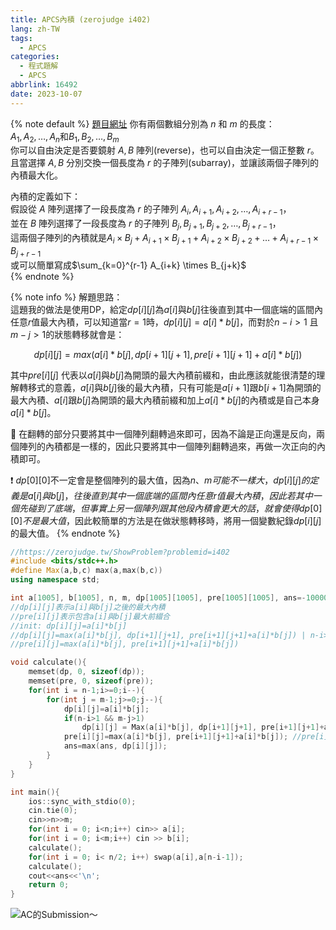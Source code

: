 ```yaml
---
title: APCS內積 (zerojudge i402)
lang: zh-TW
tags:
  - APCS
categories:
  - 程式題解
  - APCS
abbrlink: 16492
date: 2023-10-07
---
```


{% note default %}
[題目網址](https://zerojudge.tw/ShowProblem?problemid=i402)
你有兩個數組分別為 $n$ 和 $m$ 的長度：  
$A_1, A_2, \dots, A_n$和$B_1, B_2, \dots, B_m$  
你可以自由決定是否要鏡射 $A, B$ 陣列(reverse)，也可以自由決定一個正整數 $r$。  
且當選擇 $A, B$ 分別交換一個長度為 $r$ 的子陣列(subarray)，並讓該兩個子陣列的內積最大化。  

內積的定義如下：  
假設從 $A$ 陣列選擇了一段長度為 $r$ 的子陣列 $A_{i}, A_{i+1}, A_{i+2}, \dots, A_{i+r-1}$，  
並在 $B$ 陣列選擇了一段長度為 $r$ 的子陣列 $B_{j}, B_{j+1}, B_{j+2}, \dots, B_{j+r-1}$，  
這兩個子陣列的內積就是$A_i \times B_j + A_{i+1} \times B_{j+1} + A_{i+2} \times B_{j+2} + \dots + A_{i+r-1} \times B_{j+r-1}$  
或可以簡單寫成$\sum_{k=0}^{r-1} A_{i+k} \times B_{j+k}$  
{% endnote %}
<!--more-->

{% note info %}
解題思路：  
這題我的做法是使用DP，給定$dp[i][j]$為$a[i]$與$b[j]$往後直到其中一個底端的區間內任意$r$值最大內積，可以知道當$r=1$時，$dp[i][j] = a[i]*b[j]$，而對於$n-i>1$ 且 $m-j>1$的狀態轉移就會是：  

$$dp[i][j]=max(a[i]*b[j], dp[i+1][j+1], pre[i+1][j+1]+a[i]*b[j])$$

其中$pre[i][j]$ 代表以$a[i]$與$b[j]$為開頭的最大內積前綴和，由此應該就能很清楚的理解轉移式的意義，$a[i]$與$b[j]$後的最大內積，只有可能是$a[i+1]$跟$b[i+1]$為開頭的最大內積、$a[i]$跟$b[j]$為開頭的最大內積前綴和加上$a[i]*b[j]$的內積或是自己本身$a[i]*b[j]$。  

🌟 在翻轉的部分只要將其中一個陣列翻轉過來即可，因為不論是正向還是反向，兩個陣列的內積都是一樣的，因此只要將其中一個陣列翻轉過來，再做一次正向的內積即可。  

❗️ $dp[0][0]$不一定會是整個陣列的最大值，因為$n、m可能不一樣大，dp[i][j]的定義是a[i]與b[j]，往後直到其中一個底端的區間內任意r值最大內積，因此若其中一個先碰到了底端，但事實上另一個陣列跟其他段內積會更大的話，就會使得dp[0][0]不是最大值$，因此較簡單的方法是在做狀態轉移時，將用一個變數紀錄$dp[i][j]$的最大值。
{% endnote %}

```c++ 
//https://zerojudge.tw/ShowProblem?problemid=i402
#include <bits/stdc++.h>
#define Max(a,b,c) max(a,max(b,c))
using namespace std;

int a[1005], b[1005], n, m, dp[1005][1005], pre[1005][1005], ans=-100000008;
//dp[i][j]表示a[i]與b[j]之後的最大內積
//pre[i][j]表示包含a[i]與b[j]最大前綴合
//init: dp[i][j]=a[i]*b[j]
//dp[i][j]=max(a[i]*b[j], dp[i+1][j+1], pre[i+1][j+1]+a[i]*b[j]) | n-i>1 && m-j>1
//pre[i][j]=max(a[i]*b[j], pre[i+1][j+1]+a[i]*b[j])

void calculate(){
    memset(dp, 0, sizeof(dp));
    memset(pre, 0, sizeof(pre));
    for(int i = n-1;i>=0;i--){
        for(int j = m-1;j>=0;j--){
            dp[i][j]=a[i]*b[j];
            if(n-i>1 && m-j>1)
                dp[i][j] = Max(a[i]*b[j], dp[i+1][j+1], pre[i+1][j+1]+a[i]*b[j]);
            pre[i][j]=max(a[i]*b[j], pre[i+1][j+1]+a[i]*b[j]); //pre[i][j]超過範圍的地方會是0
            ans=max(ans, dp[i][j]);
        }
    }
}

int main(){
    ios::sync_with_stdio(0);
    cin.tie(0);
    cin>>n>>m;
    for(int i = 0; i<n;i++) cin>> a[i];
    for(int i = 0; i<m;i++) cin >> b[i];
    calculate();
    for(int i = 0; i< n/2; i++) swap(a[i],a[n-i-1]);
    calculate();
    cout<<ans<<'\n';
    return 0;
}
```

![AC的Submission～](https://i.imgur.com/IbR0NzM.png)
